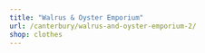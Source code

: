 ```yaml
---
title: "Walrus & Oyster Emporium"
url: /canterbury/walrus-and-oyster-emporium-2/
shop: clothes
---
```

